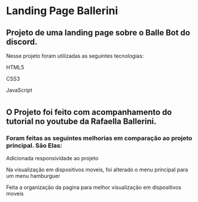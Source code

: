# Landing Page Ballerini

<h2> Projeto de uma landing page sobre o Balle Bot do discord. </h2>

<p>Nesse projeto foram utilizadas as seguintes tecnologias: </p>
<p>HTML5</p>
<p>CSS3</p>
<p>JavaScript</p>

#

<h2>O Projeto foi feito com acompanhamento do tutorial no youtube da Rafaella Ballerini.</h2>
<h3>Foram feitas as seguintes melhorias em comparação ao projeto principal. São Elas:</h3>

<p>Adicionada responsividade ao projeto</p>
<p>Na visualização em dispositivos moveis, foi alterado o menu principal para um menu hamburguer</p>
<p>Feita a organização da pagina para melhor visualização em dispositivos moveis</p>
